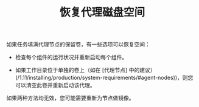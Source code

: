 ﻿---
layout: layout.pug
navigationTitle: 恢复代理磁盘空间
title: 恢复代理磁盘空间
menuWeight: 900
excerpt: 恢复代理节点卷上的空间
enterprise: false
---


如果任务填满代理节点的保留卷，有一些选项可以恢复空间：

- 检查每个组件的运行状况并重新启动每个组件。

- 如果工作目录位于单独的卷上（如在 [代理节点] 中的建议）(/1.11/installing/production/system-requirements/#agent-nodes))，则您可以清空此卷并重新启动该代理。

如果两种方法均无效，您可能需要重新为节点做镜像。
